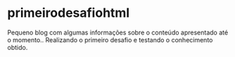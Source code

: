 # primeirodesafiohtml
Pequeno blog com algumas informações sobre o conteúdo apresentado até o momento..
Realizando o primeiro desafio e testando o conhecimento obtido.
